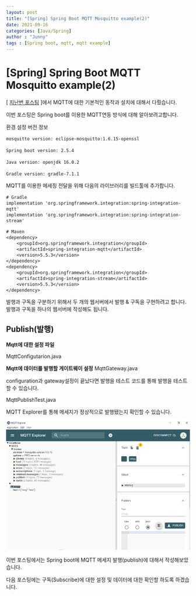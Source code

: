 ```yaml
---
layout: post
title: "[Spring] Spring Boot MQTT Mosquitto example(2)"
date: 2021-09-16
categories: [Java/Spring]
author : "Junny"
tags : [Spring boot, mqtt, mqtt example]
---
```

# [Spring] Spring Boot MQTT Mosquitto example(2)

[ [지난번 포스팅](https://seongjunkang.github.io/java/spring/2021/09/15/spring_mqtt_example.html) ]에서
MQTT에 대한 기본적인 동작과 설치에 대해서 다뤘습니다.

이번 포스팅은 Spring boot를 이용한 MQTT연동 방식에 대해 알아보려고합니다.

환경 설정 버전 정보 
```
mosquitto version: eclipse-mosquitto:1.6.15-openssl

Spring boot version: 2.5.4

Java version: openjdk 16.0.2

Gradle version: gradle-7.1.1
```

MQTT를 이용한 메세징 전달을 위해 다음의 라이브러리를 빌드툴에 추가합니다.
```
# Gradle
implementation 'org.springframework.integration:spring-integration-mqtt'
implementation 'org.springframework.integration:spring-integration-stream'
```
```
# Maven
<dependency>
    <groupId>org.springframework.integration</groupId>
    <artifactId>spring-integration-mqtt</artifactId>
    <version>5.5.3</version>
</dependency>
<dependency>
    <groupId>org.springframework.integration</groupId>
    <artifactId>spring-integration-stream</artifactId>
    <version>5.5.3</version>
</dependency>
```

발행과 구독을 구분하기 위해서 두 개의 웹서버에서 발행 & 구독을 구현하려고 합니다.
발행과 구독을 하나의 웹서버에 작성해도 됩니다.

## Publish(발행)
**Mqtt에 대한 설정 파일**

MqttConfigutarion.java
<script src="https://gist.github.com/SeongJunKang/c333e64bda6e2bcc492908d0f363dd90.js"></script>


**Mqtt에 데이터를 발행할 게이트웨이 설정**
MqttGateway.java
<script src="https://gist.github.com/SeongJunKang/9ffffe185c5cc9731ff476686b44e369.js"></script>

configuration과 gateway설정이 끝났다면 발행을 테스트 코드를 통해 발행을 테스트할 수 있습니다.

MqttPublishTest.java
<script src="https://gist.github.com/SeongJunKang/5f0aafb736be6a90624cf89a0d06142b.js"></script>

MQTT Explorer를 통해 메세지가 정상적으로 발행됐는지 확인할 수 있습니다.

![MQTT Explorer_check_msg](/assets/image/java/spring/2021-09-16_mqtt_explorer_publish_check.png)

이번 포스팅에서는 Spring boot에 MQTT 메세지 발행(publish)에 대해서 작성해보았습니다.

다음 포스팅에는 구독(Subscribe)에 대한 설정 및 데이터에 대한 확인할 하도록 하겠습니다.
